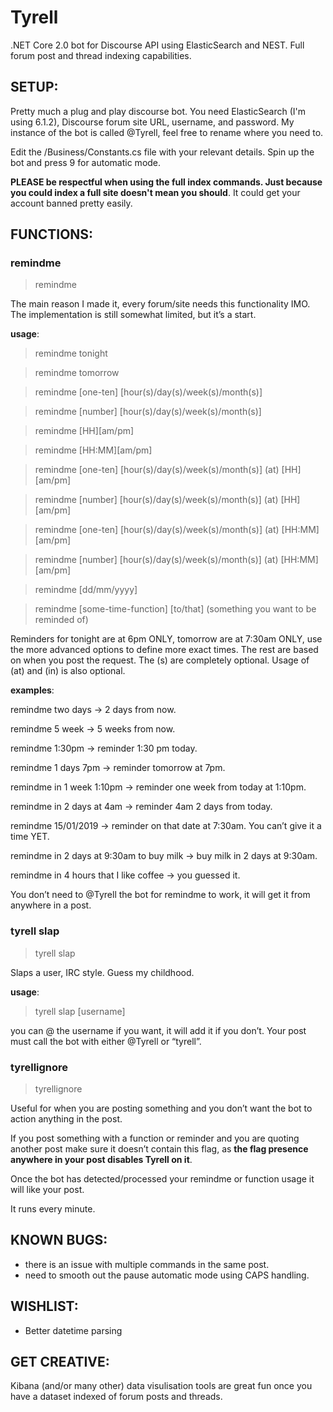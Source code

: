 # Tyrell
.NET Core 2.0 bot for Discourse API using ElasticSearch and NEST. Full forum post and thread indexing capabilities.

## SETUP:

Pretty much a plug and play discourse bot. You need ElasticSearch (I'm using 6.1.2), Discourse forum site URL, username, and password. My instance of the bot is called @Tyrell, 
feel free to rename where you need to. 

Edit the /Business/Constants.cs file with your relevant details. Spin up the bot and press 9 for automatic mode.

**PLEASE be respectful when using the full index commands. Just because you could index a full site doesn't mean you should**. It could
get your account banned pretty easily.

## FUNCTIONS:

### remindme

>remindme

The main reason I made it, every forum/site needs this functionality IMO. The implementation is still somewhat limited, but it’s a start.

**usage**:

>remindme tonight

>remindme tomorrow

>remindme [one-ten] [hour(s)/day(s)/week(s)/month(s)]

>remindme [number] [hour(s)/day(s)/week(s)/month(s)]

>remindme [HH][am/pm]

>remindme [HH:MM][am/pm]

>remindme [one-ten] [hour(s)/day(s)/week(s)/month(s)] (at) [HH][am/pm]

>remindme [number] [hour(s)/day(s)/week(s)/month(s)] (at) [HH][am/pm]

>remindme [one-ten] [hour(s)/day(s)/week(s)/month(s)] (at) [HH:MM][am/pm]

>remindme [number] [hour(s)/day(s)/week(s)/month(s)] (at) [HH:MM][am/pm]

>remindme [dd/mm/yyyy]

>remindme [some-time-function] [to/that] (something you want to be reminded of)


Reminders for tonight are at 6pm ONLY, tomorrow are at 7:30am ONLY, use the more advanced options to define more exact times. The rest are based on when you post the request. The (s) are completely optional. Usage of (at) and (in) is also optional.

**examples**:

remindme two days -> 2 days from now.

remindme 5 week -> 5 weeks from now.

remindme 1:30pm -> reminder 1:30 pm today.

remindme 1 days 7pm -> reminder tomorrow at 7pm.

remindme in 1 week 1:10pm -> reminder one week from today at 1:10pm.

remindme in 2 days at 4am -> reminder 4am 2 days from today.

remindme 15/01/2019 -> reminder on that date at 7:30am. You can’t give it a time YET.

remindme in 2 days at 9:30am to buy milk -> buy milk in 2 days at 9:30am.

remindme in 4 hours that I like coffee -> you guessed it.

You don’t need to @Tyrell the bot for remindme to work, it will get it from anywhere in a post.

### tyrell slap

>tyrell slap

Slaps a user, IRC style. Guess my childhood.

**usage**:

>tyrell slap [username]

you can @ the username if you want, it will add it if you don’t. Your post must call the bot with either @Tyrell or “tyrell”.

### tyrellignore

>tyrellignore

Useful for when you are posting something and you don’t want the bot to action anything in the post.

If you post something with a function or reminder and you are quoting another post make sure it doesn’t contain this flag, 
as **the flag presence anywhere in your post disables Tyrell on it**.

Once the bot has detected/processed your remindme or function usage it will like your post.

It runs every minute.

## KNOWN BUGS: 
- there is an issue with multiple commands in the same post.
- need to smooth out the pause automatic mode using CAPS handling.

## WISHLIST:
- Better datetime parsing

## GET CREATIVE:
Kibana (and/or many other) data visulisation tools are great fun once you have a dataset indexed of forum posts and threads.
